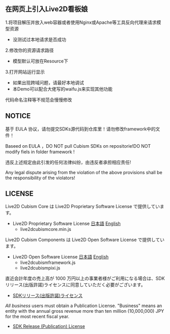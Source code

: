 ## 在网页上引入Live2D看板娘

1.将项目解压并放入web容器或者使用Nginx或Apache等工具反向代理来请求模型资源
 - 没测试过本地请求是否成功

2.修改你的资源请求路径
 - 模型默认可放在Resource下

3.打开网站运行显示
 - 如果出现跨域问题，请最好本地调试
 - 本Demo可以配合大佬写的waifu.js来实现其他功能 

代码命名注释等不规范会慢慢修改

## NOTICE

基于 EULA 协议，请勿提交SDKs源代码到仓库里！请勿修改framework中的文件！

Baseed on EULA ，DO NOT pull Cubism SDKs on repositorie!DO NOT modify fiels in folder framework !

违反上述规定由此引发的任何法律纠纷，由违反者承担相应责任!

Any legal dispute arising from the violation of the above provisions shall be the responsibility of the violators!

## LICENSE

Live2D Cubism Core は Live2D Proprietary Software License で提供しています。
 - Live2D Proprietary Software License 
[日本語](http://www.live2d.com/eula/live2d-proprietary-software-license-agreement_jp.html) 
[English](http://www.live2d.com/eula/live2d-proprietary-software-license-agreement_en.html) 
   - live2dcubismcore.min.js

Live2D Cubism Components は Live2D Open Software License で提供しています。
 - Live2D Open Software License 
[日本語](http://www.live2d.com/eula/live2d-open-software-license-agreement_jp.html) 
[English](http://www.live2d.com/eula/live2d-open-software-license-agreement_en.html) 
   - live2dcubismframework.js
   - live2dcubismpixi.js

直近会計年度の売上高が 1000 万円以上の事業者様がご利用になる場合は、SDKリリース(出版許諾)ライセンスに同意していただく必要がございます。 
- [SDKリリース(出版許諾)ライセンス](http://www.live2d.com/ja/products/releaselicense) 

*All business* users must obtain a Publication License. "Business" means an entity  with the annual gross revenue more than ten million (10,000,000) JPY for the most recent fiscal year.
- [SDK Release (Publication) License](http://www.live2d.com/en/products/releaselicense)

